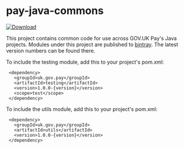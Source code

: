 # pay-java-commons

[ ![Download](https://api.bintray.com/packages/govuk-pay/pay-java-commons/pay-java-commons/images/download.svg) ](https://bintray.com/govuk-pay/pay-java-commons/pay-java-commons/_latestVersion)

This project contains common code for use across GOV.UK Pay's Java projects. 
Modules under this project are published to [bintray](https://bintray.com/govuk-pay/pay-java-commons/pay-java-commons/).
The latest version numbers can be found there. 

To include the testing module, add this to your project's pom.xml:

```
 <dependency>
   <groupId>uk.gov.pay</groupId>
   <artifactId>testing</artifactId>
   <version>1.0.0-{version}</version>
   <scope>test</scope>
 </dependency>
```

To include the utils module, add this to your project's pom.xml:
                             
```
 <dependency>
   <groupId>uk.gov.pay</groupId>
   <artifactId>utils</artifactId>
   <version>1.0.0-{version}</version>
 </dependency>
```
